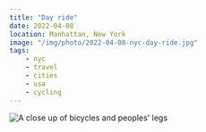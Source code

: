 ```yaml
---
title: "Day ride"
date: 2022-04-08
location: Manhattan, New York
image: "/img/photo/2022-04-08-nyc-day-ride.jpg"
tags:
    - nyc
    - travel
    - cities
    - usa
    - cycling
---
```


![A close up of bicycles and peoples' legs](/img/photo/2022-04-08-nyc-day-ride.jpg)
